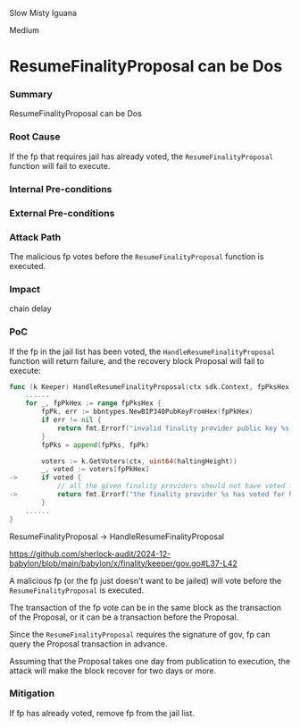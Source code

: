 Slow Misty Iguana

Medium

# ResumeFinalityProposal can be Dos

### Summary

ResumeFinalityProposal can be Dos

### Root Cause

If the fp that requires jail has already voted, the `ResumeFinalityProposal` function will fail to execute.


### Internal Pre-conditions

### External Pre-conditions

### Attack Path

The malicious fp votes before the `ResumeFinalityProposal` function is executed.

### Impact
chain delay

### PoC


If the fp in the jail list has been voted, the `HandleResumeFinalityProposal` function will return failure, and the recovery block Proposal will fail to execute:

```go
func (k Keeper) HandleResumeFinalityProposal(ctx sdk.Context, fpPksHex []string, haltingHeight uint32) error {
    ......
	for _, fpPkHex := range fpPksHex {
		fpPk, err := bbntypes.NewBIP340PubKeyFromHex(fpPkHex)
		if err != nil {
			return fmt.Errorf("invalid finality provider public key %s: %w", fpPkHex, err)
		}
		fpPks = append(fpPks, fpPk)

		voters := k.GetVoters(ctx, uint64(haltingHeight))
		_, voted := voters[fpPkHex]
->		if voted {
			// all the given finality providers should not have voted for the halting height
->			return fmt.Errorf("the finality provider %s has voted for height %d", fpPkHex, haltingHeight)
		}
    ......
}
```

ResumeFinalityProposal -> HandleResumeFinalityProposal

https://github.com/sherlock-audit/2024-12-babylon/blob/main/babylon/x/finality/keeper/gov.go#L37-L42

A malicious fp (or the fp just doesn't want to be jailed) will vote before the `ResumeFinalityProposal` is executed.


The transaction of the fp vote can be in the same block as the transaction of the Proposal, or it can be a transaction before the Proposal.

Since the `ResumeFinalityProposal` requires the signature of gov, fp can query the Proposal transaction in advance.


Assuming that the Proposal takes one day from publication to execution, the attack will make the block recover for two days or more.

### Mitigation
If fp has already voted, remove fp from the jail list.
